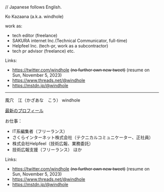 // Japanese follows English.

Ko Kazaana (a.k.a. windhole)

work as:
- tech editor (freelance)
- SAKURA internet Inc.(Technical Communicator, full-time)
- Helpfeel Inc. (tech-pr, work as a subcontractor)
- tech pr advisor (freelance)
etc.

Links:
- https://twitter.com/windhole  ~~(no further own new tweet)~~ (resume on Sun, November 5, 2023)
- https://www.threads.net/@windhole
- https://mstdn.jp/@windhole

-----
風穴　江（かざあな　こう）
windhole

[最新のプロフィール](https://scrapbox.io/windhole/Profile)

お仕事：
- IT系編集者（フリーランス）
- さくらインターネット株式会社（テクニカルコミュニケーター、正社員）
- 株式会社Helpfeel（技術広報、業務委託）
- 技術広報支援（フリーランス）
ほか

Links:
- https://twitter.com/windhole  ~~(no further own new tweet)~~ (resume on Sun, November 5, 2023)
- https://www.threads.net/@windhole
- https://mstdn.jp/@windhole
